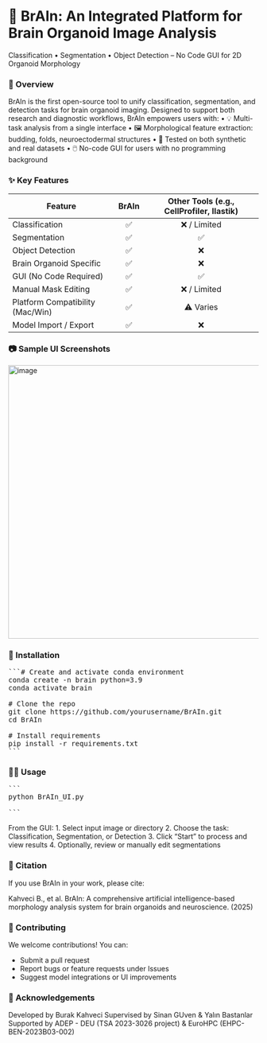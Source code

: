 # 🧠 BrAIn: An Integrated Platform for Brain Organoid Image Analysis

Classification • Segmentation • Object Detection – No Code GUI for 2D Organoid Morphology

### 📌 Overview

BrAIn is the first open-source tool to unify classification, segmentation, and detection tasks for brain organoid imaging. Designed to support both research and diagnostic workflows, BrAIn empowers users with:
	•	💡 Multi-task analysis from a single interface
	•	🖼️ Morphological feature extraction: budding, folds, neuroectodermal structures
	•	🧪 Tested on both synthetic and real datasets
	•	🖱️ No-code GUI for users with no programming background


### ✨ Key Features

| Feature                             | BrAIn | Other Tools (e.g., CellProfiler, Ilastik) |
|-------------------------------------|:-----:|:-----------------------------------------:|
| Classification                     | ✅    | ❌ / Limited                              |
| Segmentation                       | ✅    | ✅                                        |
| Object Detection                   | ✅    | ❌                                        |
| Brain Organoid Specific            | ✅    | ❌                                        |
| GUI (No Code Required)             | ✅    | ✅                                        |
| Manual Mask Editing                | ✅    | ❌ / Limited                              |
| Platform Compatibility (Mac/Win)  | ✅    | ⚠️ Varies                                 |
| Model Import / Export              | ✅    | ❌                                        |


### 📷 Sample UI Screenshots


<img width="550" alt="image" src="https://github.com/user-attachments/assets/049bf461-9014-45ea-bdfa-970702e49726" />


### 🚀 Installation

<pre lang="markdown">
```# Create and activate conda environment
conda create -n brain python=3.9
conda activate brain

# Clone the repo
git clone https://github.com/yourusername/BrAIn.git
cd BrAIn

# Install requirements
pip install -r requirements.txt
```
</pre>

### 🧑‍💻 Usage

<pre lang="markdown">
```
python BrAIn_UI.py
	
```
</pre>

From the GUI:
	1.	Select input image or directory
	2.	Choose the task: Classification, Segmentation, or Detection
	3.	Click “Start” to process and view results
	4.	Optionally, review or manually edit segmentations

### 📒 Citation

If you use BrAIn in your work, please cite:

Kahveci B., et al. BrAIn: A comprehensive artificial intelligence-based morphology analysis system for brain organoids and neuroscience. (2025)

### 🤝 Contributing

We welcome contributions! You can:

* Submit a pull request
* Report bugs or feature requests under Issues
* Suggest model integrations or UI improvements

 
### 🧠 Acknowledgements

Developed by Burak Kahveci
Supervised by Sinan GUven & Yalın Bastanlar
Supported by ADEP - DEU (TSA 2023-3026 project) & EuroHPC (EHPC-BEN-2023B03-002)
